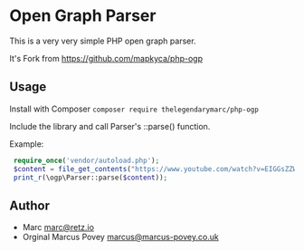 
Open Graph Parser  
======================  
  
This is a very very simple PHP open graph parser.   
  
It's Fork from <https://github.com/mapkyca/php-ogp>  
  
Usage  
-----  
  
Install with Composer  ``composer require thelegendarymarc/php-ogp``
  
Include the library and call Parser's ::parse() function.   
  
Example:  
  
```php  
 require_once('vendor/autoload.php');  
 $content = file_get_contents("https://www.youtube.com/watch?v=EIGGsZZWzZA");    
 print_r(\ogp\Parser::parse($content));  
```  
  
Author  
------  
  * Marc <marc@retz.io>
* Orginal Marcus Povey <marcus@marcus-povey.co.uk>  
 

